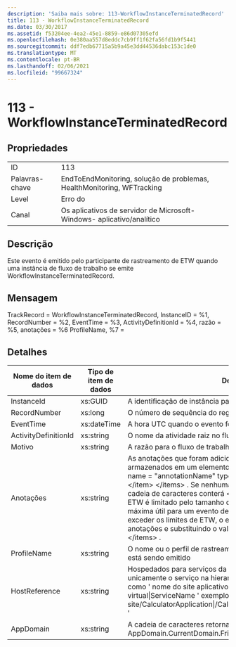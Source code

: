 ```yaml
---
description: 'Saiba mais sobre: 113-WorkflowInstanceTerminatedRecord'
title: 113 - WorkflowInstanceTerminatedRecord
ms.date: 03/30/2017
ms.assetid: f53204ee-4ea2-45e1-8859-e86d07305efd
ms.openlocfilehash: 0e380aa557d8eddc7cb9ff1f62fa56fd1b9f5441
ms.sourcegitcommit: ddf7edb67715a5b9a45e3dd44536dabc153c1de0
ms.translationtype: MT
ms.contentlocale: pt-BR
ms.lasthandoff: 02/06/2021
ms.locfileid: "99667324"
---
```

# <a name="113---workflowinstanceterminatedrecord"></a>113 - WorkflowInstanceTerminatedRecord

## <a name="properties"></a>Propriedades  
  
|||  
|-|-|  
|ID|113|  
|Palavras-chave|EndToEndMonitoring, solução de problemas, HealthMonitoring, WFTracking|  
|Level|Erro do|  
|Canal|Os aplicativos de servidor de Microsoft-Windows- aplicativo/analítico|  
  
## <a name="description"></a>Descrição  

 Este evento é emitido pelo participante de rastreamento de ETW quando uma instância de fluxo de trabalho se emite WorkflowInstanceTerminatedRecord.  
  
## <a name="message"></a>Mensagem  

 TrackRecord = WorkflowInstanceTerminatedRecord, InstanceID = %1, RecordNumber = %2, EventTime = %3, ActivityDefinitionId = %4, razão = %5, anotações = %6 ProfileName, %7 =  
  
## <a name="details"></a>Detalhes  
  
|Nome do item de dados|Tipo de item de dados|Descrição|  
|--------------------|--------------------|-----------------|  
|InstanceId|xs:GUID|A identificação de instância para o fluxo de trabalho|  
|RecordNumber|xs:long|O número de sequência do registro emitido|  
|EventTime|xs:dateTime|A hora UTC quando o evento foi emitido|  
|ActivityDefinitionId|xs:string|O nome da atividade raiz no fluxo de trabalho|  
|Motivo|xs:string|A razão para o fluxo de trabalho foi finalizada|  
|Anotações|xs:string|As anotações que foram adicionadas a este evento.  Os valores são armazenados em um elemento XML no formato \<items> \< item  name = "annotationName" type="System.String"> annotationvalue \</item> \</items> .  Se nenhuma anotação for especificada, a cadeia de caracteres conterá \<items/> . O tamanho do evento de ETW é limitado pelo tamanho do buffer de ETW ou pela carga máxima útil para um evento de ETW. Se o tamanho do evento exceder os limites de ETW, o evento será truncado descartando as anotações e substituindo o valor da anotação por \<items> ... \</items> .|  
|ProfileName|xs:string|O nome ou o perfil de rastreamento que levam a este evento que está sendo emitido|  
|HostReference|xs:string|Hospedados para serviços da Web, este campo identifica unicamente o serviço na hierarquia da Web.  Seu formato é definido como ' nome do site aplicativo caminho virtual do serviço&#124;caminho virtual&#124;ServiceName ' exemplo: ' Default Web site/CalculatorApplication&#124;/CalculatorService.svc&#124;CalculatorService '|  
|AppDomain|xs:string|A cadeia de caracteres retornada por AppDomain.CurrentDomain.FriendlyName.|

